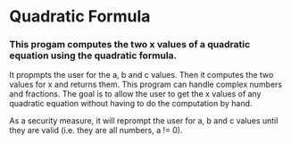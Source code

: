 # Quadratic Formula
### This progam computes the two x values of a quadratic equation using the quadratic formula.

It propmpts the user for the a, b and c values. Then it computes the two values for x and returns them. This program can handle complex numbers and fractions. The goal is to allow the user to get the x values of any quadratic equation without having to do the computation by hand. 

As a security measure, it will reprompt the user for a, b and c values until they are valid (i.e. they are all numbers, a != 0).
